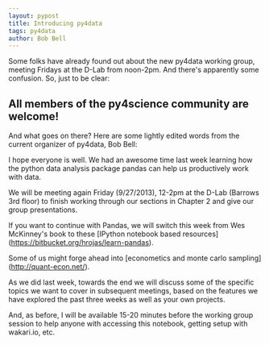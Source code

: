 ```yaml
---
layout: pypost
title: Introducing py4data
tags: py4data
author: Bob Bell
---
```


Some folks have already found out about the new py4data working group, meeting
Fridays at the D-Lab from noon-2pm. And there's apparently some confusion. So,
just to be clear:

## All members of the py4science community are welcome!

And what goes on there? Here are some lightly edited words from the current
organizer of py4data, Bob Bell:

I hope everyone is well. We had an awesome time last week learning how
the python data analysis package pandas can help us productively work
with data.

We will be meeting again Friday (9/27/2013), 12-2pm at the D-Lab
(Barrows 3rd floor) to finish working through our sections in Chapter
2 and give our group presentations.

If you want to continue with Pandas, we will switch this week from Wes
McKinney's book to these [IPython notebook based resources]
(https://bitbucket.org/hrojas/learn-pandas).

Some of us might forge ahead into [econometics and monte carlo sampling]
(http://quant-econ.net/).

As we did last week, towards the end we will discuss some of the specific
topics we want to cover in subsequent meetings, based on the features
we have explored the past three weeks as well as your own projects.

And, as before, I will be available 15-20 minutes before the working group
session to help anyone with accessing this notebook, getting setup
with wakari.io, etc.

